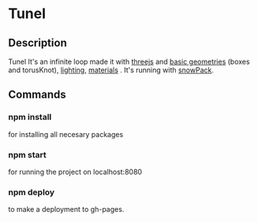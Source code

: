 # Tunel

## Description

Tunel It's an infinite loop made it with [threejs](https://threejs.org/) and [basic geometries](https://threejs.org/docs/index.html#api/en/geometries/BoxGeometry) (boxes and torusKnot), [lighting](https://threejs.org/docs/index.html#api/en/lights/PointLight), [materials](https://threejs.org/docs/index.html#api/en/materials/MeshStandardMaterial) . It's running with [snowPack](https://www.snowpack.dev/).

## Commands

### npm install

for installing all necesary packages

### npm start

for running the project on localhost:8080

### npm deploy

to make a deployment to gh-pages.
